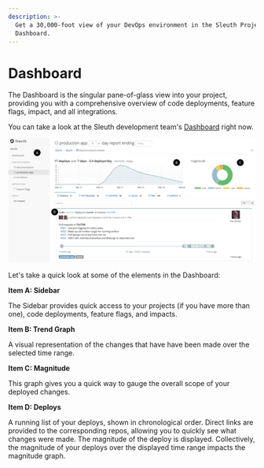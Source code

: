 ```yaml
---
description: >-
  Get a 30,000-foot view of your DevOps environment in the Sleuth Project
  Dashboard.
---
```


# Dashboard

The Dashboard is the singular pane-of-glass view into your project, providing you with a comprehensive overview of code deployments, feature flags, impact, and all integrations.

You can take a look at the Sleuth development team's [Dashboard](https://app.sleuth.io/sleuth/sleuth) right now.

![](.gitbook/assets/dashboard-callouts.png)

Let's take a quick look at some of the elements in the Dashboard:

**Item A: Sidebar**

The Sidebar provides quick access to your projects \(if you have more than one\), code deployments, feature flags, and impacts.

**Item B: Trend Graph**

A visual representation of the changes that have have been made over the selected time range.

**Item C: Magnitude**

This graph gives you a quick way to gauge the overall scope of your deployed changes.

**Item D: Deploys**

A running list of your deploys, shown in chronological order. Direct links are provided to the corresponding repos, allowing you to quickly see what changes were made. The magnitude of the deploy is displayed. Collectively, the magnitude of your deploys over the displayed time range impacts the magnitude graph.

